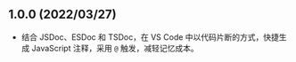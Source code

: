 ## 1.0.0 (2022/03/27)

- 结合 JSDoc、ESDoc 和 TSDoc，在 VS Code 中以代码片断的方式，快捷生成 JavaScript 注释，采用 `@` 触发，减轻记忆成本。